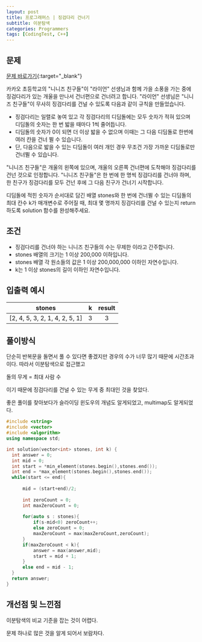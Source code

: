 ```yaml
---
layout: post
title: 프로그래머스 | 징검다리 건너기
subtitle: 이분탐색
categories: Programmers
tags: [CodingTest, C++]
---
```


## 문제
[문제 바로가기](https://school.programmers.co.kr/learn/courses/30/lessons/64062){:target="_blank"}

카카오 초등학교의 "니니즈 친구들"이 "라이언" 선생님과 함께 가을 소풍을 가는 중에 징검다리가 있는 개울을 만나서 건너편으로 건너려고 합니다. "라이언" 선생님은 "니니즈 친구들"이 무사히 징검다리를 건널 수 있도록 다음과 같이 규칙을 만들었습니다.

- 징검다리는 일렬로 놓여 있고 각 징검다리의 디딤돌에는 모두 숫자가 적혀 있으며 디딤돌의 숫자는 한 번 밟을 때마다 1씩 줄어듭니다.
- 디딤돌의 숫자가 0이 되면 더 이상 밟을 수 없으며 이때는 그 다음 디딤돌로 한번에 여러 칸을 건너 뛸 수 있습니다.
- 단, 다음으로 밟을 수 있는 디딤돌이 여러 개인 경우 무조건 가장 가까운 디딤돌로만 건너뛸 수 있습니다.

"니니즈 친구들"은 개울의 왼쪽에 있으며, 개울의 오른쪽 건너편에 도착해야 징검다리를 건넌 것으로 인정합니다.
"니니즈 친구들"은 한 번에 한 명씩 징검다리를 건너야 하며, 한 친구가 징검다리를 모두 건넌 후에 그 다음 친구가 건너기 시작합니다.

디딤돌에 적힌 숫자가 순서대로 담긴 배열 stones와 한 번에 건너뛸 수 있는 디딤돌의 최대 칸수 k가 매개변수로 주어질 때, 최대 몇 명까지 징검다리를 건널 수 있는지 return 하도록 solution 함수를 완성해주세요.

## 조건

- 징검다리를 건너야 하는 니니즈 친구들의 수는 무제한 이라고 간주합니다.
- stones 배열의 크기는 1 이상 200,000 이하입니다.
- stones 배열 각 원소들의 값은 1 이상 200,000,000 이하인 자연수입니다.
- k는 1 이상 stones의 길이 이하인 자연수입니다.


## 입출력 예시

  |stones|k|result|
  |:--:|:--:|:--:|
  |[2, 4, 5, 3, 2, 1, 4, 2, 5, 1]|3|3|
  
  

## 풀이방식
  단순히 반복문을 돌면서 풀 수 있다면 좋겠지만 경우의 수가 너무 많기 때문에 시간초과이다. 따라서 이분탐색으로 접근했고 
  
  돌의 무게 = 최대 사람 수 
  
  이기 때문에 징검다리를 건널 수 있는 무게 중 최대인 것을 찾았다. 

  좋은 풀이를 찾아보다가 슬라이딩 윈도우의 개념도 알게되었고, multimap도 알게되었다.
  ```cpp
#include <string>
#include <vector>
#include <algorithm>
using namespace std;

int solution(vector<int> stones, int k) {
    int answer = 0;
    int mid = 0;
    int start = *min_element(stones.begin(),stones.end());
    int end = *max_element(stones.begin(),stones.end());
    while(start <= end){
        
        mid = (start+end)/2;
        
        int zeroCount = 0;
        int maxZeroCount = 0;
        
        for(auto s : stones){
            if(s-mid<0) zeroCount++;
            else zeroCount = 0;
            maxZeroCount = max(maxZeroCount,zeroCount);
        }
        if(maxZeroCount < k){
            answer = max(answer,mid);
            start = mid + 1;
        }
        else end = mid - 1;
    }
    return answer;
}
```

## 개선점 및 느낀점
 이분탐색의 비교 기준을 잡는 것이 어렵다.

 문제 하나로 많은 것을 알게 되어서 보람차다.
